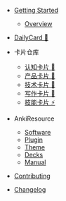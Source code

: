 - [Getting Started](README.md)

  - [Overview](README.md)

- [DailyCard 🔆](articles/index.md)

- 卡片仓库

  - [认知卡片 🍼](cards/meta/index.md)
  - [产品卡片 📱](cards/product/index.md)
  - [技术卡片 🐛](cards/tech/index.md)
  - [写作卡片 📖](cards/write/index.md)
  - [技能卡片 ⚡](cards/skill/index.md)

- AnkiResource
  - [Software](anki/software.md)
  - [Plugin](anki/addon.md)
  - [Theme](anki/theme.md)
  - [Decks](anki/deck.md)
  - [Manual](https://docs.ankiweb.net/#/)
- [Contributing](CONTRIBUTING.md)
- [Changelog](CHANGELOG.md)

